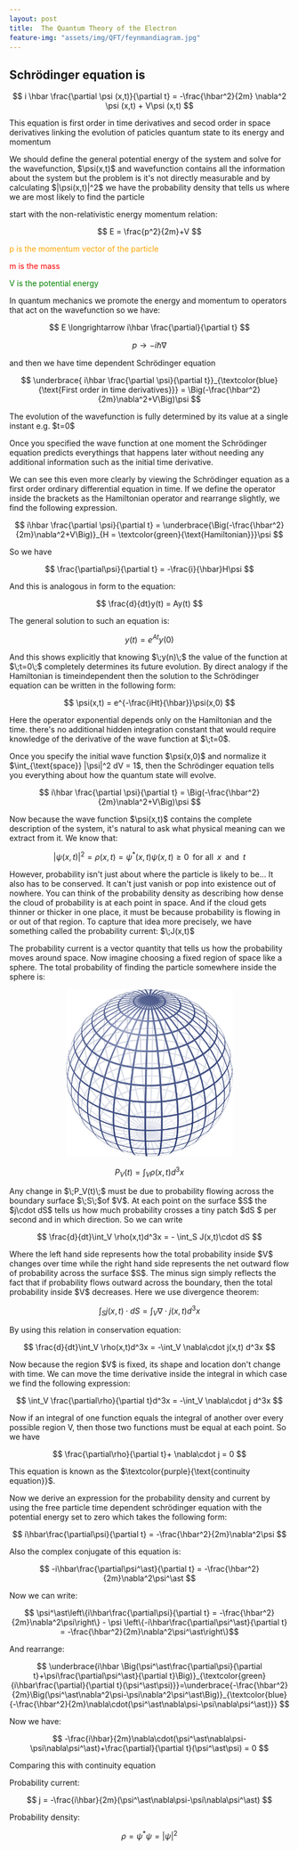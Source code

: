 ```yaml
---
layout: post
title:  The Quantum Theory of the Electron 
feature-img: "assets/img/QFT/feynmandiagram.jpg"
---
```















<h2>Schrödinger equation is</h2>
<p></p>

$$ i \hbar \frac{\partial \psi (x,t)}{\partial t} = -\frac{\hbar^2}{2m} \nabla^2 \psi (x,t) + V\psi (x,t) $$

<p>This equation is first order in time derivatives and secod order in space derivatives linking the evolution of paticles quantum state to its energy and momentum</p>
<p>We should define the general potential energy of the system and solve for the wavefunction, $\psi(x,t)$ and wavefunction contains all the information about the system but the problem is it's not directly measurable and by calculating $|\psi(x,t)|^2$ we have the probability density that tells us where we are most likely to find the particle</p>
<p>start with the non-relativistic energy momentum relation:</p>

$$ E = \frac{p^2}{2m}+V $$

<p style="color:orange;">p is the momentum vector of the particle</p>
<p style="color:red;">m is the mass</p>
<p style="color:green;">V is the potential energy</p>

<p>In quantum mechanics we promote the energy and momentum to operators that act on the wavefunction so we have:</p>

$$ E \longrightarrow i\hbar \frac{\partial}{\partial t} $$

$$ p \longrightarrow -i\hbar \nabla $$

<p>and then we have time dependent Schrödinger equation</p>

$$ \underbrace{ i\hbar \frac{\partial \psi}{\partial t}}_{\textcolor{blue}{\text{First order in time derivatives}}} = \Big(-\frac{\hbar^2}{2m}\nabla^2+V\Big)\psi $$

<p>The evolution of the wavefunction is fully determined by its value at a single instant e.g. $t=0$</p>

<p>Once you specified the wave function at one moment the Schrödinger equation predicts everythings that happens later without needing any additional information such as the initial time derivative.</p>

<p>We can see this even more clearly by viewing the Schrödinger equation as a first order ordinary differential equation in time. If we define the operator inside the brackets as the Hamiltonian operator and rearrange slightly, we find the following expression.</p>

$$ i\hbar \frac{\partial \psi}{\partial t} = \underbrace{\Big(-\frac{\hbar^2}{2m}\nabla^2+V\Big)}_{H = \textcolor{green}{\text{Hamiltonian}}}\psi $$

<p>So we have</p>

$$ \frac{\partial\psi}{\partial t} = -\frac{i}{\hbar}H\psi $$

<p>And this is analogous in form to the equation:</p>

$$ \frac{d}{dt}y(t) = Ay(t) $$

<p>The general solution to such an equation is:</p>

$$ y(t) = e^{At}y(0) $$

<p>And this shows explicitly that knowing $\;y(n)\;$ the value of the function at $\;t=0\;$ completely determines its future evolution. By direct analogy if the Hamiltonian is timeindependent then the solution to the Schrödinger equation can be written in the following form:</p>

$$ \psi(x,t) = e^{-\frac{iHt}{\hbar}}\psi(x,0) $$

<p>Here the operator exponential depends only on the Hamiltonian and the time. there's no additional hidden integration constant that would require knowledge of the derivative of the wave function at $\;t=0$.</p>

<p>Once you specify the initial wave function $\psi(x,0)$ and normalize it $\int_{\text{space}} |\psi|^2 dV = 1$, then the Schrödinger equation tells you everything about how the quantum state will evolve.</p>

$$ i\hbar \frac{\partial \psi}{\partial t} = \Big(-\frac{\hbar^2}{2m}\nabla^2+V\Big)\psi $$

<p>Now because the wave function $\psi(x,t)$ contains the complete description of the system, it's natural to ask what physical meaning can we extract from it. We know that:</p>

$$ |\psi(x,t)|^2 = \rho(x,t) = \psi^\ast(x,t)\psi(x,t) \geq 0 \;\;\text{for all} \;\;x \;\;\text{and}\;\; t $$

<p>However, probability isn't just about where the particle is likely to be... It also has to be conserved. It can't just vanish or pop into existence out of nowhere. You can think of the probability density as describing how dense the cloud of probability is at each point in space. And if the cloud gets thinner or thicker in one place, it must be because probability is flowing in or out of that region. To capture that idea more precisely, we have something called the probability current: $\;J(x,t)$</p>

<p>The probability current is a vector quantity that tells us how the probability moves around space. Now imagine choosing a fixed region of space like a sphere. The total probability of finding the particle somewhere inside the sphere is:</p>

<div style="text-align: center;">
<img alt="sphere" src="/assets/img/QFT/sphere.png" height="300" width="300">
</div>

$$ P_V(t) = \int_V \rho(x,t) d^3x $$

<p>Any change in $\;P_V(t)\;$ must be due to probability flowing across the boundary surface $\;S\;$of $V$. At each point on the surface $S$ the $j\cdot dS$ tells us how much probability crosses a tiny patch $dS $ per second and in which direction. So we can write</p>

$$ \frac{d}{dt}\int_V \rho(x,t)d^3x = - \int_S J(x,t)\cdot dS $$

<p>Where the left hand side represents how the total probability inside $V$ changes over time while the right hand side represents the net outward flow of probability across the surface $S$. The minus sign simply reflects the fact that if probability flows outward across the boundary, then the total probability inside $V$ decreases. Here we use divergence theorem:</p>

$$ \int_S j(x,t)\cdot dS = \int_V \nabla\cdot j(x,t) d^3x $$

<p>By using this relation in conservation equation:</p>

$$ \frac{d}{dt}\int_V \rho(x,t)d^3x = -\int_V \nabla\cdot j(x,t) d^3x $$

<p>Now because the region $V$ is fixed, its shape and location don't change with time. We can move the time derivative inside the integral in which case we find the following expression:</p>

$$ \int_V \frac{\partial\rho}{\partial t}d^3x = -\int_V \nabla\cdot j d^3x  $$

<p>Now if an integral of one function equals the integral of another over every possible region V, then those two functions must be equal at each point. So we have</p>

$$ \frac{\partial\rho}{\partial t}+ \nabla\cdot j = 0 $$

<p>This equation is known as the $\textcolor{purple}{\text{continuity equation}}$.</p>
<p>Now we derive an expression for the probability density and current by using the free particle time dependent schrödinger equation with the potential energy set to zero which takes the following form:</p>

 $$ i\hbar\frac{\partial\psi}{\partial t} = -\frac{\hbar^2}{2m}\nabla^2\psi $$

  <p>Also the complex conjugate of this equation is:</p>

  $$ -i\hbar\frac{\partial\psi^\ast}{\partial t} = -\frac{\hbar^2}{2m}\nabla^2\psi^\ast $$

  <p>Now we can write:</p>

  $$ \psi^\ast\left\{i\hbar\frac{\partial\psi}{\partial t} = -\frac{\hbar^2}{2m}\nabla^2\psi\right\} - \psi \left\{-i\hbar\frac{\partial\psi^\ast}{\partial t} = -\frac{\hbar^2}{2m}\nabla^2\psi^\ast\right\}$$

  <p>And rearrange:</p>

  $$ \underbrace{i\hbar \Big(\psi^\ast\frac{\partial\psi}{\partial t}+\psi\frac{\partial\psi^\ast}{\partial t}\Big)}_{\textcolor{green}{i\hbar\frac{\partial}{\partial t}(\psi^\ast\psi)}}=\underbrace{-\frac{\hbar^2}{2m}\Big(\psi^\ast\nabla^2\psi-\psi\nabla^2\psi^\ast\Big)}_{\textcolor{blue}{-\frac{\hbar^2}{2m}\nabla\cdot(\psi^\ast\nabla\psi-\psi\nabla\psi^\ast)}} $$

  <p>Now we have:</p>

  $$ -\frac{i\hbar}{2m}\nabla\cdot(\psi^\ast\nabla\psi-\psi\nabla\psi^\ast)+\frac{\partial}{\partial t}(\psi^\ast\psi) = 0 $$

  <p>Comparing this with continuity equation</p>
  <p>Probability current:</p>

  $$ j = -\frac{i\hbar}{2m}(\psi^\ast\nabla\psi-\psi\nabla\psi^\ast) $$

  <p>Probability density:</p>

  $$ \rho = \psi^\ast\psi = |\psi|^2 $$

